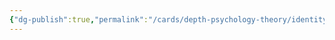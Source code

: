 ```yaml
---
{"dg-publish":true,"permalink":"/cards/depth-psychology-theory/identity-pair/","created":"2023-04-24T11:33:12.694+02:00","updated":"2023-04-24T16:06:54.716+02:00"}
---
```




